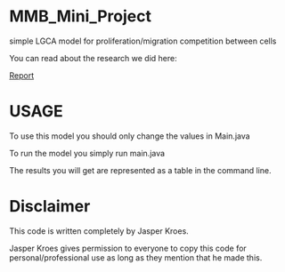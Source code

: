 # MMB_Mini_Project
simple LGCA model for proliferation/migration competition between cells

You can read about the research we did here:

[Report](https://docs.google.com/document/d/1Zf4I1ilYDXSfYRDKEAE1RD8D2Jm3Da2SHkP-V4yWepw/edit?usp=sharing)

# USAGE

To use this model you should only change the values in Main.java

To run the model you simply run main.java

The results you will get are represented as a table in the command line.


# Disclaimer

This code is written completely by Jasper Kroes.

Jasper Kroes gives permission to everyone to copy this code for personal/professional use as long as they mention that he made this.
